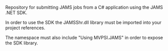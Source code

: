 Repository for submitting JAMS jobs from a C# application using the JAMS .NET SDK.

In order to use the SDK the JAMSShr.dll library must be imported into your project references. 

The namespace must also include "Using MVPSI.JAMS" in order to expose the SDK library. 



